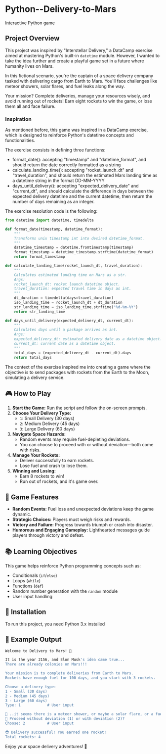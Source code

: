 # Python--Delivery-to-Mars
Interactive Python game

## Project Overview  
This project was inspired by "Interstellar Delivery," a DataCamp exercise aimed at mastering Python's built-in `datetime` module. However, I wanted to take the idea further and create a playful game set in a future where humanity lives on Mars.  

In this fictional scenario, you're the captain of a space delivery company tasked with delivering cargo from Earth to Mars. You'll face challenges like meteor showers, solar flares, and fuel leaks along the way.  

Your mission? Complete deliveries, manage your resources wisely, and avoid running out of rockets! Earn eight rockets to win the game, or lose them all and face failure.  

### Inspiration
As mentioned before, this game was inspired in a DataCamp exercise, which is designed to reinforce Python's datetime concepts and functionalities.

The exercise consists in defining three functions:

- format_date(): accepting "timestamp" and "datetime_format", and should return the date correctly formatted as a string
- calculate_landing_time(): accepting "rocket_launch_dt" and "travel_duration", and should return the estimated Mars landing time as a datetime string in the format DD-MM-YYYY
- days_until_delivery(): accepting "expected_delivery_date" and "current_dt", and should calculate the difference in days between the expected delivery datetime and the current datetime, then return the number of days remaining as an integer.

The exercise resolution code is the following:
```python
from datetime import datetime, timedelta

def format_date(timestamp, datetime_format):
    """
    Transforms unix timestamp int into desired datetime_format.
    """
    datetime_timestamp = datetime.fromtimestamp(timestamp)
    format_timestamp = datetime_timestamp.strftime(datetime_format)
    return format_timestamp

def calculate_landing_time(rocket_launch_dt, travel_duration):
    """
    Calculates estimated landing time on Mars as a str.
    Args:
    rocket_launch_dt: rocket launch datetime object.
    travel_duration: expected travel time in days as int.
    """
    dt_duration = timedelta(days=travel_duration)
    iso_landing_time = rocket_launch_dt + dt_duration
    str_landing_time = iso_landing_time.strftime("%d-%m-%Y")
    return str_landing_time

def days_until_delivery(expected_delivery_dt, current_dt):
    """
    Calculates days until a package arrives as int.
    Args:
    expected_delivery_dt: estimated delivery date as a datetime object.
    current_dt: current date as a datetime object.
    """
    total_days = (expected_delivery_dt - current_dt).days
    return total_days
```
The context of the exercise inspired me into creating a game where the objective is to send packages with rockets from the Earth to the Moon, simulating a delivery service.

## 🎮 How to Play  
1. **Start the Game:** Run the script and follow the on-screen prompts.  
2. **Choose Your Delivery Type:**  
    - `1`: Small Delivery (30 days)  
    - `2`: Medium Delivery (45 days)  
    - `3`: Large Delivery (60 days)  
3. **Navigate Space Hazards:**  
    - Random events may require fuel-depleting deviations.  
    - You can choose to proceed with or without deviation—both come with risks.  
4. **Manage Your Rockets:**  
    - Deliver successfully to earn rockets.  
    - Lose fuel and crash to lose them.  
5. **Winning and Losing:**  
    - Earn 8 rockets to win!  
    - Run out of rockets, and it's game over.  

## 🌟 Game Features  
- **Random Events:** Fuel loss and unexpected deviations keep the game dynamic.  
- **Strategic Choices:** Players must weigh risks and rewards.  
- **Victory and Failure:** Progress towards triumph or crash into disaster.  
- **Humorous and Engaging Gameplay:** Lighthearted messages guide players through victory and defeat.  

## 📚 Learning Objectives  
This game helps reinforce Python programming concepts such as:  
- Conditionals (`if`/`else`)  
- Loops (`while`)  
- Functions (`def`)  
- Random number generation with the `random` module  
- User input handling  

## 🔧 Installation  
To run this project, you need Python 3.x installed  

## 🎯 Example Output  
```bash
Welcome to Delivery to Mars! 🚀  

It is the year 2156, and Elon Musk's idea came true...  
There are already colonies on Mars!!!  

Your mission is to complete deliveries from Earth to Mars.  
Rockets have enough fuel for 100 days, and you start with 3 rockets.  

Choose a delivery type:  
1 - Small (30 days)  
2 - Medium (45 days)  
3 - Large (60 days)  
Type: 1            # User input

👀 ..it seems there is a meteor shower, or maybe a solar flare, or a fuel leak..  
🧐 Proceed without deviation (1) or with deviation (2)?  
Choose: 2          # User input

😎 Delivery successful! You earned one rocket!  
Total rockets: 4
```


Enjoy your space delivery adventures! 🌌 


